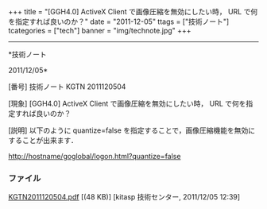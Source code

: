 ﻿+++
title = "[GGH4.0] ActiveX Client で画像圧縮を無効にしたい時， URL で何を指定すれば良いのか？"
date = "2011-12-05"
ttags = ["技術ノート"]
tcategories = ["tech"]
banner = "img/technote.jpg"
+++

-----------------------------------------------------------------------------------------------------------------------------

*技術ノート

2011/12/05*


[番号]
技術ノート KGTN 2011120504

[現象]
[GGH4.0] ActiveX Client で画像圧縮を無効にしたい時， URL
で何を指定すれば良いのか？

[説明]
以下のように quantize=false
を指定することで，画像圧縮機能を無効にすることが出来ます．

<http://hostname/goglobal/logon.html?quantize=false>


### ファイル

 
 


[KGTN2011120504.pdf](http://techreport.kitasp.net/attachments/download/723/KGTN2011120504.pdf)
 [(48 KB)] [kitasp 技術センター, 2011/12/05
12:39]


 


 

